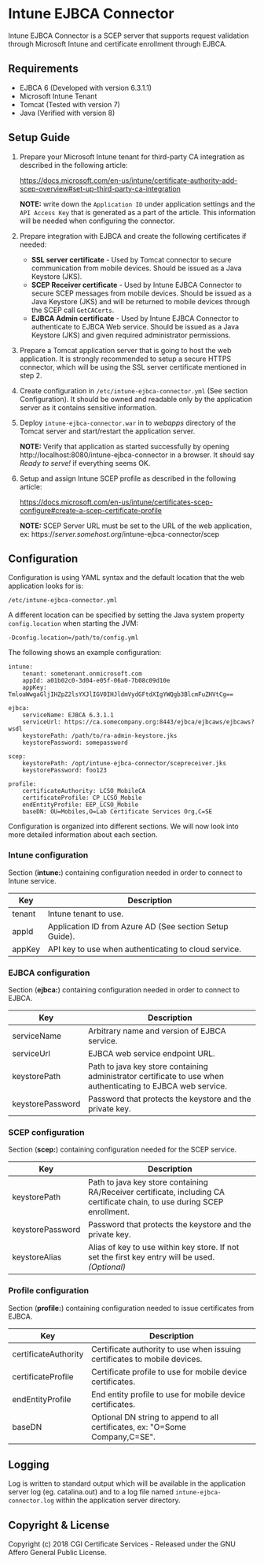 # Intune EJBCA Connector
Intune EJBCA Connector is a SCEP server that supports request validation 
through Microsoft Intune and certificate enrollment through EJBCA.

## Requirements
- EJBCA 6 (Developed with version 6.3.1.1)
- Microsoft Intune Tenant
- Tomcat (Tested with version 7)
- Java (Verified with version 8)

## Setup Guide
1.  Prepare your Microsoft Intune tenant for third-party CA integration as
    described in the following article:
    
    https://docs.microsoft.com/en-us/intune/certificate-authority-add-scep-overview#set-up-third-party-ca-integration
    
    **NOTE:** write down the `Application ID` under application settings and the
    `API Access Key` that is generated as a part of the article. This information will
    be needed when configuring the connector.

2.  Prepare integration with EJBCA and create the following certificates if needed:

    - **SSL server certificate** - Used by Tomcat connector to secure communication from mobile devices. Should be issued as a Java Keystore (JKS).
    - **SCEP Receiver certificate** - Used by Intune EJBCA Connector to secure SCEP messages from mobile devices. Should be issued as a Java Keystore (JKS) and will be returned to mobile devices through the SCEP call `GetCACerts`.
    - **EJBCA Admin certificate** - Used by Intune EJBCA Connector to authenticate to EJBCA Web service. Should be issued as a Java Keystore (JKS) and given required administrator permissions.

3.  Prepare a Tomcat application server that is going to host the
    web application. It is strongly recommended to setup a secure HTTPS
    connector, which will be using the SSL server certificate mentioned in step 2.
    
4.  Create configuration in `/etc/intune-ejbca-connector.yml` 
    (See section Configuration). It should be owned and readable only by the application server as it contains sensitive information.
    
5.  Deploy `intune-ejbca-connector.war` in to *webapps* directory
    of the Tomcat server and start/restart the application server.
    
    **NOTE:** Verify that application as started successfully by opening http://localhost:8080/intune-ejbca-connector
    in a browser. It should say *Ready to serve!* if everything seems OK.

6.  Setup and assign Intune SCEP profile as described in the following
    article:
    
    https://docs.microsoft.com/en-us/intune/certificates-scep-configure#create-a-scep-certificate-profile

    **NOTE:** SCEP Server URL must be set to the URL of the web 
    application, ex: https://*server.somehost.org*/intune-ejbca-connector/scep

## Configuration
Configuration is using YAML syntax and the default location
that the web application looks for is:

    /etc/intune-ejbca-connector.yml

A different location can be specified by setting the Java
system property `config.location` when starting the JVM:
 
    -Dconfig.location=/path/to/config.yml

The following shows an example configuration:
    
    intune:
        tenant: sometenant.onmicrosoft.com
        appId: a01b02c0-3d04-e05f-06a0-7b08c09d10e
        appKey: TmloaWwgaGljIHZpZ2lsYXJlIGV0IHJldmVydGFtdXIgYWQgb3BlcmFuZHVtCg==
    
    ejbca:
        serviceName: EJBCA 6.3.1.1
        serviceUrl: https://ca.somecompany.org:8443/ejbca/ejbcaws/ejbcaws?wsdl
        keystorePath: /path/to/ra-admin-keystore.jks
        keystorePassword: somepassword
  
    scep:
        keystorePath: /opt/intune-ejbca-connector/scepreceiver.jks
        keystorePassword: foo123
        
    profile:
        certificateAuthority: LCSO_MobileCA
        certificateProfile: CP_LCSO_Mobile
        endEntityProfile: EEP_LCSO_Mobile
        baseDN: OU=Mobiles,O=Lab Certificate Services Org,C=SE   

Configuration is organized into different sections. We will now look into 
more detailed information about each section.

### Intune configuration
Section (**intune:**) containing configuration needed in order to connect to Intune service.

| Key    | Description
| ------ | -----------
| tenant | Intune tenant to use.
| appId  | Application ID from Azure AD (See section Setup Guide).
| appKey | API key to use when authenticating to cloud service.

### EJBCA configuration
Section (**ejbca:**) containing configuration needed in order to connect to EJBCA.

| Key              | Description
| ---------------- | -----------
| serviceName      | Arbitrary name and version of EJBCA service.
| serviceUrl       | EJBCA web service endpoint URL.
| keystorePath     | Path to java key store containing administrator certificate to use when authenticating to EJBCA web service.
| keystorePassword | Password that protects the keystore and the private key.

### SCEP configuration
Section (**scep:**) containing configuration needed for the SCEP service.

| Key              | Description
| ---------------- | -----------
| keystorePath     | Path to java key store containing RA/Receiver certificate, including CA certificate chain, to use during SCEP enrollment.
| keystorePassword | Password that protects the keystore and the private key.
| keystoreAlias    | Alias of key to use within key store. If not set the first key entry will be used. *(Optional)*

### Profile configuration
Section (**profile:**) containing configuration needed to issue certificates from EJBCA.

| Key                  | Description
| -------------------- | -----------
| certificateAuthority | Certificate authority to use when issuing certificates to mobile devices.
| certificateProfile   | Certificate profile to use for mobile device certificates.
| endEntityProfile     | End entity profile to use for mobile device certificates.
| baseDN               | Optional DN string to append to all certificates, ex: "O=Some Company,C=SE".

## Logging
Log is written to standard output which will be available in the application server log (eg. catalina.out)
and to a log file named `intune-ejbca-connector.log` within the application server directory.

## Copyright & License
Copyright (c) 2018 CGI Certificate Services - Released under the 
GNU Affero General Public License.